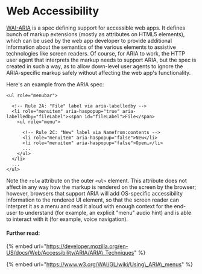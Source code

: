 # Web Accessibility

[WAI-ARIA](http://www.w3.org/TR/wai-aria/) is a spec defining support for accessible web apps. It defines bunch of markup extensions \(mostly as attributes on HTML5 elements\), which can be used by the web app developer to provide additional information about the semantics of the various elements to assistive technologies like screen readers. Of course, for ARIA to work, the HTTP user agent that interprets the markup needs to support ARIA, but the spec is created in such a way, as to allow down-level user agents to ignore the ARIA-specific markup safely without affecting the web app's functionality.

Here's an example from the ARIA spec:

```markup
<ul role="menubar">

  <!-- Rule 2A: "File" label via aria-labelledby -->
  <li role="menuitem" aria-haspopup="true" aria-labelledby="fileLabel"><span id="fileLabel">File</span>
    <ul role="menu">

      <!-- Rule 2C: "New" label via Namefrom:contents -->
      <li role="menuitem" aria-haspopup="false">New</li>
      <li role="menuitem" aria-haspopup="false">Open…</li>
      ...
    </ul>
  </li>
  ...
</ul>
```

Note the `role` attribute on the outer `<ul>` element. This attribute does not affect in any way how the markup is rendered on the screen by the browser; however, browsers that support ARIA will add OS-specific accessibility information to the rendered UI element, so that the screen reader can interpret it as a menu and read it aloud with enough context for the end-user to understand \(for example, an explicit "menu" audio hint\) and is able to interact with it \(for example, voice navigation\).  


#### **Further read:**

{% embed url="https://developer.mozilla.org/en-US/docs/Web/Accessibility/ARIA/ARIA\_Techniques" %}

{% embed url="https://www.w3.org/WAI/GL/wiki/Using\_ARIA\_menus" %}

